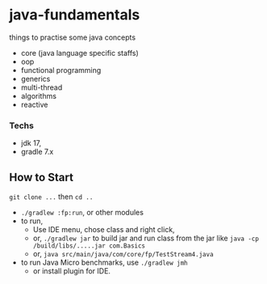 # java-fundamentals

things to practise some java concepts

- core (java language specific staffs)
- oop
- functional programming
- generics
- multi-thread
- algorithms
- reactive

### Techs

- jdk 17, 
- gradle 7.x

## How to Start

`git clone ...` then `cd ..`

- `./gradlew :fp:run`, or other modules
- to run,
  - Use IDE menu, chose class and right click,
  - or, `./gradlew jar` to build jar and 
    run class from the jar like `java -cp /build/libs/.....jar com.Basics`
  - or, `java src/main/java/com/core/fp/TestStream4.java`
- to run Java Micro benchmarks, use `./gradlew jmh` 
  -    or install plugin for IDE.

